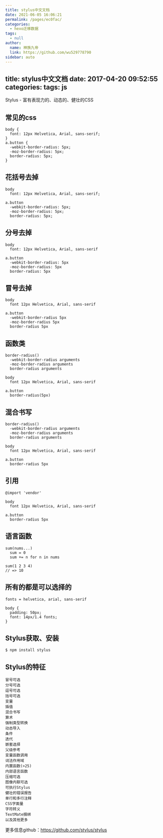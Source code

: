 ```yaml
---
title: stylus中文文档
date: 2021-06-05 16:06:21
permalink: /pages/ec0fac/
categories: 
  - hexo迁移数据
tags: 
  - null
author: 
  name: 神族九帝
  link: https://github.com/wu529778790
sidebar: auto
---
```

title: stylus中文文档
date: 2017-04-20 09:52:55
categories:
tags: js
---


Stylus - 富有表现力的、动态的、健壮的CSS

<!--more-->

## 常见的css

    body {
      font: 12px Helvetica, Arial, sans-serif;
    }
    a.button {
      -webkit-border-radius: 5px;
      -moz-border-radius: 5px;
      border-radius: 5px;
    }

## 花括号去掉

    body
      font: 12px Helvetica, Arial, sans-serif;
      
    a.button
      -webkit-border-radius: 5px;
      -moz-border-radius: 5px;
      border-radius: 5px;

## 分号去掉

    body
      font: 12px Helvetica, Arial, sans-serif
      
    a.button
      -webkit-border-radius: 5px
      -moz-border-radius: 5px
      border-radius: 5px


## 冒号去掉

    body
      font 12px Helvetica, Arial, sans-serif
      
    a.button
      -webkit-border-radius 5px
      -moz-border-radius 5px
      border-radius 5px

## 函数类

    border-radius()
      -webkit-border-radius arguments
      -moz-border-radius arguments
      border-radius arguments
      
    body
      font 12px Helvetica, Arial, sans-serif
      
    a.button
      border-radius(5px)

## 混合书写

    border-radius()
      -webkit-border-radius arguments
      -moz-border-radius arguments
      border-radius arguments
      
    body
      font 12px Helvetica, Arial, sans-serif
      
    a.button
      border-radius 5px

## 引用

    @import 'vendor'

    body
      font 12px Helvetica, Arial, sans-serif
      
    a.button
      border-radius 5px

## 语言函数

    sum(nums...)
      sum = 0
      sum += n for n in nums
      
    sum(1 2 3 4)
    // => 10

## 所有的都是可以选择的

    fonts = helvetica, arial, sans-serif

    body {
      padding: 50px;
      font: 14px/1.4 fonts;
    }

## Stylus获取、安装

    $ npm install stylus

## Stylus的特征

    冒号可选
    分号可选
    逗号可选
    括号可选
    变量
    插值
    混合书写
    算术
    强制类型转换
    动态导入
    条件
    迭代
    嵌套选择
    父级参考
    变量函数调用
    词法作用域
    内置函数(>25)
    内部语言函数
    压缩可选
    图像内联可选
    可执行Stylus
    健壮的错误报告
    单行和多行注释
    CSS字面量
    字符转义
    TextMate捆绑
    以及其他更多

更多信息github：https://github.com/stylus/stylus